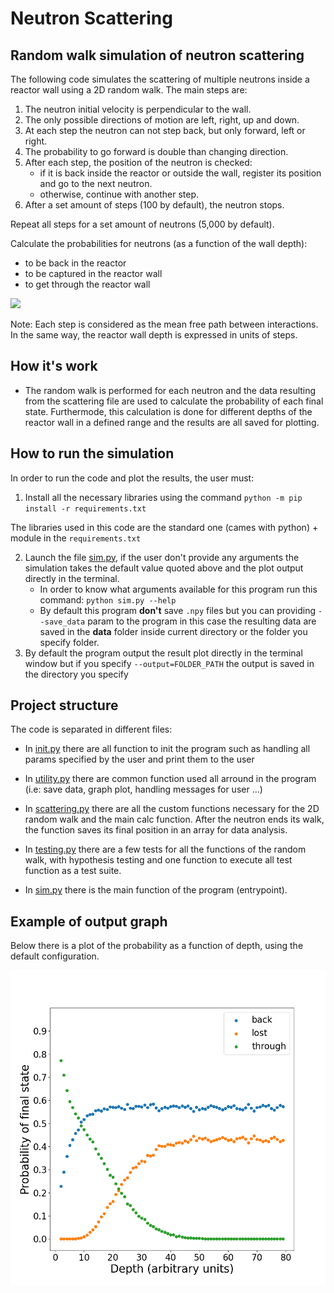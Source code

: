 # Neutron Scattering

## Random walk simulation of neutron scattering

The following code simulates the scattering of multiple neutrons inside a reactor wall using a 2D random walk. The main steps are:

1. The neutron initial velocity is perpendicular to the wall.
2. The only possible directions of motion are left, right, up and down.
3. At each step the neutron can not step back, but only forward, left or right.
4. The probability to go forward is double than changing direction.
5. After each step, the position of the neutron is checked:
    - if it is back inside the reactor or outside the wall, register its position and go to the next neutron.
    - otherwise, continue with another step.
6. After a set amount of steps (100 by default), the neutron stops.

Repeat all steps for a set amount of neutrons (5,000 by default).

Calculate the probabilities for neutrons (as a function of the wall depth):
- to be back in the reactor
- to be captured in the reactor wall
- to get through the reactor wall
 
![](http://ww2.odu.edu/~agodunov/teaching/phys420/files/reactor.gif)


Note: 
Each step is considered as the mean free path between interactions. 
In the same way, the reactor wall depth is expressed in units of steps.


## How it's work

- The random walk is performed for each neutron and the data resulting from the scattering file are used to calculate
the probability of each final state. Furthermode, this calculation is done for different depths of the reactor wall in a defined range and the results are all saved for plotting.

## How to run the simulation

In order to run the code and plot the results, the user must:
1. Install all the necessary libraries using the command `python -m pip install -r requirements.txt`

The libraries used in this code are the standard one (cames with python) + module in the `requirements.txt`

2. Launch the file [sim.py](/sim.py), if the user don't provide any arguments the simulation takes the default value quoted above and the plot output directly in the terminal.
    - In order to know what arguments available for this program run this command: `python sim.py --help`
    - By default this program **don't** save `.npy` files but you can providing `--save_data` param to the program in this case the resulting data are saved in the **data** folder inside current directory or the folder you specify folder.
3. By default the program output the result plot directly in the terminal window but if you specify `--output=FOLDER_PATH` the output is saved in the directory you specify
 
## Project structure

The code is separated in different files:

- In [init.py](/init.py) there are all function to init the program such as handling all params specified by the user and print them to the user

- In [utility.py](/utility.py) there are common function used all arround in the program (i.e: save data, graph plot, handling messages for user ...) 
 
- In [scattering.py](/scattering.py) there are all the custom functions necessary for the 2D random walk and the main calc function.
 After the neutron ends its walk, the function saves its final position in an array for data analysis.

- In [testing.py](/testing.py) there are a few tests for all the functions of the random walk, with hypothesis testing and one function to execute all test function as a test suite.

- In [sim.py](/sim.py) there is the main function of the program (entrypoint). 

## Example of output graph

Below there is a plot of the probability as a function of depth, using the default configuration.

![](/images/ratio.png)


